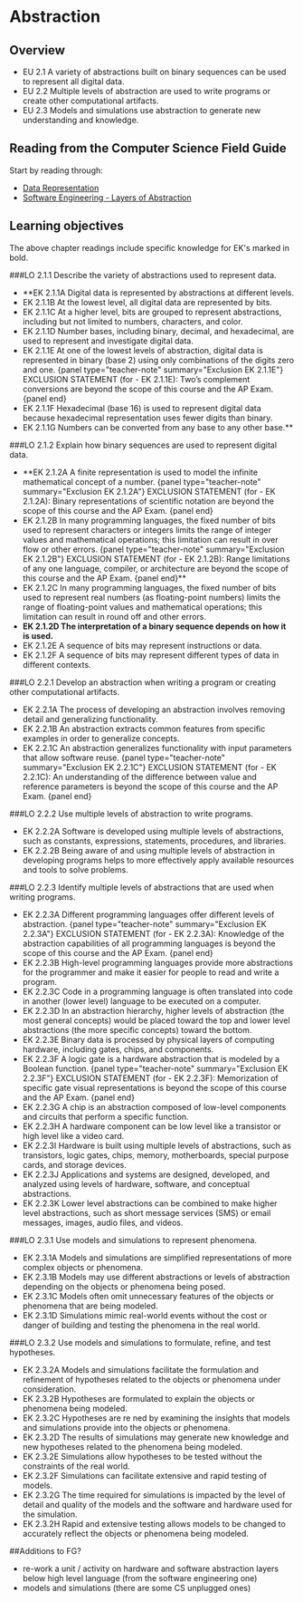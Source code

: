 # Abstraction

## Overview
- EU 2.1 A variety of abstractions built on binary sequences can be used to represent all digital data.
- EU 2.2 Multiple levels of abstraction are used to write programs or create other computational artifacts.
- EU 2.3 Models and simulations use abstraction to generate new understanding and knowledge.

## Reading from the Computer Science Field Guide
Start by reading through:

- [Data Representation](chapters/data-representation.html)
- [Software Engineering - Layers of Abstraction](chapters/software-engineering.html#design-how-do-we-build-it)

## Learning objectives
The above chapter readings include specific knowledge for EK's marked in bold.

###LO 2.1.1 Describe the variety of abstractions used to represent data.
- **EK 2.1.1A Digital data is represented by abstractions at different levels.
- EK 2.1.1B At the lowest level, all digital data are represented by bits.
- EK 2.1.1C At a higher level, bits are grouped to represent abstractions, including but not limited to numbers, characters, and color.
- EK 2.1.1D Number bases, including binary, decimal, and hexadecimal, are used to represent and investigate digital data.
- EK 2.1.1E At one of the lowest levels of abstraction, digital data is represented in binary (base 2) using only combinations of the digits zero and one.
{panel type="teacher-note" summary="Exclusion EK 2.1.1E"}
EXCLUSION STATEMENT (for - EK 2.1.1E): Two’s complement conversions are beyond the scope of this course and the AP Exam.
{panel end}
- EK 2.1.1F Hexadecimal (base 16) is used to represent digital data because hexadecimal representation uses fewer digits than binary.
- EK 2.1.1G Numbers can be converted from any base to any other base.**

###LO 2.1.2 Explain how binary sequences are used to represent digital data.
- **EK 2.1.2A A finite representation is used to model the infinite mathematical concept of a number.
{panel type="teacher-note" summary="Exclusion EK 2.1.2A"}
EXCLUSION STATEMENT (for - EK 2.1.2A): Binary representations of scientific notation are beyond the scope of this course and the AP Exam.
{panel end}
- EK 2.1.2B In many programming languages, the fixed number of bits used to represent characters or integers limits the range of integer values and mathematical operations; this limitation can result in over flow or other errors.
{panel type="teacher-note" summary="Exclusion EK 2.1.2B"}
EXCLUSION STATEMENT (for - EK 2.1.2B): Range limitations of any one language, compiler, or architecture are beyond the scope of this course and the AP Exam.
{panel end}**
- EK 2.1.2C In many programming languages, the fixed number of bits used to represent real numbers (as floating-point numbers) limits the range of floating-point values and mathematical operations; this limitation can result in round off and other errors.
- **EK 2.1.2D The interpretation of a binary sequence depends on how it is used.**
- EK 2.1.2E A sequence of bits may represent instructions or data.
- EK 2.1.2F A sequence of bits may represent different types of data in different contexts.

###LO 2.2.1 Develop an abstraction when writing a program or creating other computational artifacts.
- EK 2.2.1A The process of developing an abstraction involves removing detail and generalizing functionality.
- EK 2.2.1B An abstraction extracts common features from specific examples in order to generalize concepts.
- EK 2.2.1C An abstraction generalizes functionality with input parameters that allow software reuse.
{panel type="teacher-note" summary="Exclusion EK 2.2.1C"}
EXCLUSION STATEMENT (for - EK 2.2.1C): An understanding of the difference between value and reference parameters is beyond the scope of this course and the AP Exam.
{panel end}

###LO 2.2.2 Use multiple levels of abstraction to write programs.
- EK 2.2.2A Software is developed using multiple levels of abstractions, such as constants, expressions, statements, procedures, and libraries.
- EK 2.2.2B Being aware of and using multiple levels of abstraction in developing programs helps to more effectively apply available resources and tools to solve problems.

###LO 2.2.3 Identify multiple levels of abstractions that are used when writing programs.
- EK 2.2.3A Different programming languages offer different levels of abstraction.
{panel type="teacher-note" summary="Exclusion EK 2.2.3A"}
EXCLUSION STATEMENT (for - EK 2.2.3A): Knowledge of the abstraction capabilities of all programming languages is beyond the scope of this course and the AP Exam.
{panel end}
- EK 2.2.3B High-level programming languages provide more abstractions for the programmer and make it easier for people to read and write a program.
- EK 2.2.3C Code in a programming language is often translated into code in another (lower level) language to be executed on a computer.
- EK 2.2.3D In an abstraction hierarchy, higher levels of abstraction (the most general concepts) would be placed toward the top and lower level abstractions (the more specific concepts) toward the bottom.
- EK 2.2.3E Binary data is processed by physical layers of computing hardware, including gates, chips, and components.
- EK 2.2.3F A logic gate is a hardware abstraction that is modeled by a Boolean function.
{panel type="teacher-note" summary="Exclusion EK 2.2.3F"}
EXCLUSION STATEMENT (for - EK 2.2.3F): Memorization of specific gate visual representations is beyond
the scope of this course and the AP Exam.
{panel end}
- EK 2.2.3G A chip is an abstraction composed of low-level components and circuits that perform a specific function.
- EK 2.2.3H A hardware component can be low level like a transistor or high level like a video card.
- EK 2.2.3I Hardware is built using multiple levels of abstractions, such as transistors, logic gates, chips, memory, motherboards, special purpose cards, and storage devices.
- EK 2.2.3J Applications and systems are designed, developed, and analyzed using levels of hardware, software, and conceptual abstractions.
- EK 2.2.3K Lower level abstractions can be combined to make higher level abstractions, such as short message services (SMS) or email messages, images, audio files, and videos.

###LO 2.3.1 Use models and simulations to represent phenomena.
- EK 2.3.1A Models and simulations are simplified representations of more complex objects or phenomena.
- EK 2.3.1B Models may use different abstractions or levels of abstraction depending on the objects or phenomena being posed.
- EK 2.3.1C Models often omit unnecessary features of the objects or phenomena that are being modeled.
- EK 2.3.1D Simulations mimic real-world events without the cost or danger of building and testing the phenomena in the real world.

###LO 2.3.2 Use models and simulations to formulate, refine, and test hypotheses.
- EK 2.3.2A Models and simulations facilitate the formulation and refinement of hypotheses related to the objects or phenomena under consideration.
- EK 2.3.2B Hypotheses are formulated to explain the objects or phenomena being modeled.
- EK 2.3.2C Hypotheses are re ned by examining the insights that models and simulations provide into the objects or phenomena.
- EK 2.3.2D The results of simulations may generate new knowledge and new hypotheses related to the phenomena being modeled.
- EK 2.3.2E Simulations allow hypotheses to be tested without the constraints of the real world.
- EK 2.3.2F Simulations can facilitate extensive and rapid testing of models.
- EK 2.3.2G The time required for simulations is impacted by the level of detail and quality of the models and the software and hardware used for the simulation.
- EK 2.3.2H Rapid and extensive testing allows models to be changed to accurately reflect the objects or phenomena being modeled.

##Additions to FG?
- re-work a unit / activity on hardware and software abstraction layers below high level language (from the software engineering one)
- models and simulations (there are some CS unplugged ones)
